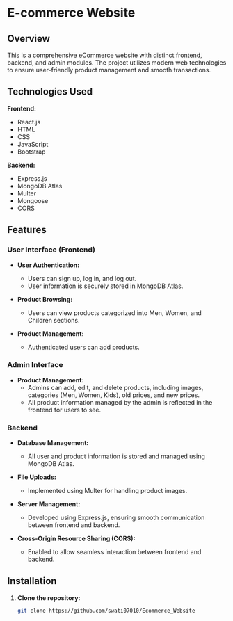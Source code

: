 # E-commerce Website

## Overview
This is a comprehensive eCommerce website with distinct frontend, backend, and admin modules. The project utilizes modern web technologies to ensure user-friendly product management and smooth transactions.

## Technologies Used

**Frontend:**
- React.js
- HTML
- CSS
- JavaScript
- Bootstrap

**Backend:**
- Express.js
- MongoDB Atlas
- Multer
- Mongoose
- CORS

## Features

### User Interface (Frontend)

- **User Authentication:**
  - Users can sign up, log in, and log out.
  - User information is securely stored in MongoDB Atlas.

- **Product Browsing:**
  - Users can view products categorized into Men, Women, and Children sections.

- **Product Management:**
  - Authenticated users can add products.

### Admin Interface

- **Product Management:**
  - Admins can add, edit, and delete products, including images, categories (Men, Women, Kids), old prices, and new prices.
  - All product information managed by the admin is reflected in the frontend for users to see.

### Backend

- **Database Management:**
  - All user and product information is stored and managed using MongoDB Atlas.

- **File Uploads:**
  - Implemented using Multer for handling product images.

- **Server Management:**
  - Developed using Express.js, ensuring smooth communication between frontend and backend.

- **Cross-Origin Resource Sharing (CORS):**
  - Enabled to allow seamless interaction between frontend and backend.

## Installation

1. **Clone the repository:**
   ```bash
   git clone https://github.com/swati07010/Ecommerce_Website
